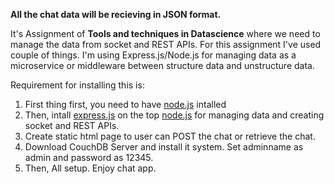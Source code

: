 
**All the chat data will be recieving in JSON format.**

It's Assignment of **Tools and techniques in Datascience** where we need to manage the data from socket and REST APIs. 
For this assignment I've used couple of things.
I'm using Express.js/Node.js for managing data as a microservice or middleware between structure data and unstructure data. 

Requirement for installing this is:
  1. First thing first, you need to have [node.js](https://nodejs.org/en/) intalled
  2. Then, intall [express.js](https://expressjs.com/) on the top [node.js](https://nodejs.org/en/) for managing data and creating socket and REST APIs.
  2. Create static html page to user can POST the chat or retrieve the chat. 
  3. Download CouchDB Server and install it system. Set adminname as admin and password as 12345.
  4. Then, All setup. Enjoy chat app.



